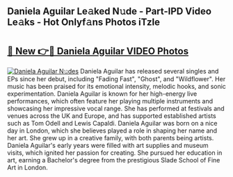 ## Daniela Aguilar Le𝚊ked N𝚞de - Part-IPD Video Le𝚊ks - Hot Onlyf𝚊ns Photos iTzIe

# <h2><a href="http://ac42922.deff.icu/?id=Daniela+Aguilar">🔗 New 👉🔴 Daniela Aguilar VIDEO Photos</a></h2>

[![Daniela Aguilar N𝚞des](https://i.imgur.com/rIISA9y.gif)](http://ac42922.deff.icu/?id=Daniela+Aguilar)
Daniela Aguilar has released several singles and EPs since her debut, including "Fading Fast", "Ghost", and "Wildflower". Her music has been praised for its emotional intensity, melodic hooks, and sonic experimentation. Daniela Aguilar is known for her high-energy live performances, which often feature her playing multiple instruments and showcasing her impressive vocal range. She has performed at festivals and venues across the UK and Europe, and has supported established artists such as Tom Odell and Lewis Capaldi. Daniela Aguilar was born on a nice day in London, which she believes played a role in shaping her name and her art. She grew up in a creative family, with both parents being artists. Daniela Aguilar's early years were filled with art supplies and museum visits, which ignited her passion for creating. She pursued her education in art, earning a Bachelor's degree from the prestigious Slade School of Fine Art in London.

